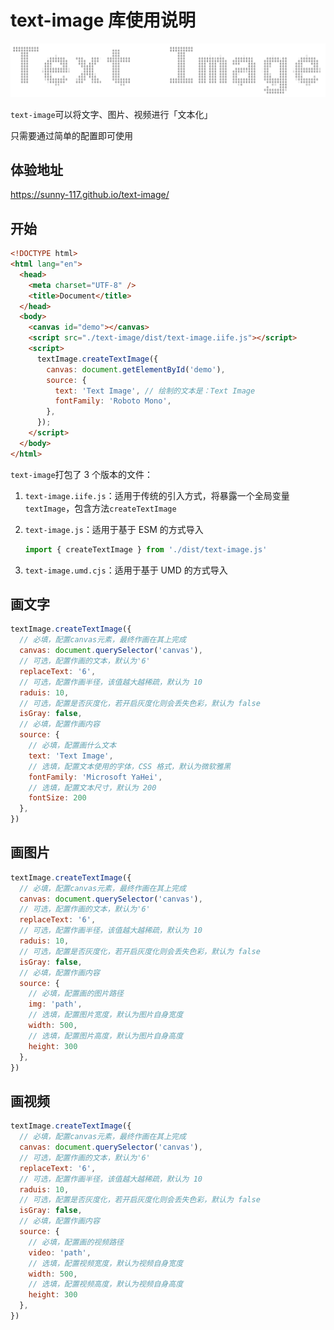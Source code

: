 # text-image 库使用说明

![](./logo.png)

`text-image`可以将文字、图片、视频进行「文本化」

只需要通过简单的配置即可使用

## 体验地址

https://sunny-117.github.io/text-image/

## 开始

```html
<!DOCTYPE html>
<html lang="en">
  <head>
    <meta charset="UTF-8" />
    <title>Document</title>
  </head>
  <body>
    <canvas id="demo"></canvas>
    <script src="./text-image/dist/text-image.iife.js"></script>
    <script>
      textImage.createTextImage({
        canvas: document.getElementById('demo'),
        source: {
          text: 'Text Image', // 绘制的文本是：Text Image
          fontFamily: 'Roboto Mono',
        },
      });
    </script>
  </body>
</html>
```

`text-image`打包了 3 个版本的文件：

1. `text-image.iife.js`：适用于传统的引入方式，将暴露一个全局变量`textImage`，包含方法`createTextImage`

2. `text-image.js`：适用于基于 ESM 的方式导入

   ```js
   import { createTextImage } from './dist/text-image.js'
   ```

3. `text-image.umd.cjs`：适用于基于 UMD 的方式导入

## 画文字

```js
textImage.createTextImage({
  // 必填，配置canvas元素，最终作画在其上完成
  canvas: document.querySelector('canvas'),
  // 可选，配置作画的文本，默认为'6'
  replaceText: '6',
  // 可选，配置作画半径，该值越大越稀疏，默认为 10
  raduis: 10,
  // 可选，配置是否灰度化，若开启灰度化则会丢失色彩，默认为 false
  isGray: false,
  // 必填，配置作画内容
  source: {
    // 必填，配置画什么文本
    text: 'Text Image',
    // 选填，配置文本使用的字体，CSS 格式，默认为微软雅黑
    fontFamily: 'Microsoft YaHei',
    // 选填，配置文本尺寸，默认为 200
    fontSize: 200
  },
})
```

## 画图片

```js
textImage.createTextImage({
  // 必填，配置canvas元素，最终作画在其上完成
  canvas: document.querySelector('canvas'),
  // 可选，配置作画的文本，默认为'6'
  replaceText: '6',
  // 可选，配置作画半径，该值越大越稀疏，默认为 10
  raduis: 10,
  // 可选，配置是否灰度化，若开启灰度化则会丢失色彩，默认为 false
  isGray: false,
  // 必填，配置作画内容
  source: {
    // 必填，配置画的图片路径
    img: 'path',
    // 选填，配置图片宽度，默认为图片自身宽度
    width: 500,
    // 选填，配置图片高度，默认为图片自身高度
    height: 300
  },
})
```



## 画视频

```js
textImage.createTextImage({
  // 必填，配置canvas元素，最终作画在其上完成
  canvas: document.querySelector('canvas'),
  // 可选，配置作画的文本，默认为'6'
  replaceText: '6',
  // 可选，配置作画半径，该值越大越稀疏，默认为 10
  raduis: 10,
  // 可选，配置是否灰度化，若开启灰度化则会丢失色彩，默认为 false
  isGray: false,
  // 必填，配置作画内容
  source: {
    // 必填，配置画的视频路径
    video: 'path',
    // 选填，配置视频宽度，默认为视频自身宽度
    width: 500,
    // 选填，配置视频高度，默认为视频自身高度
    height: 300
  },
})
```

